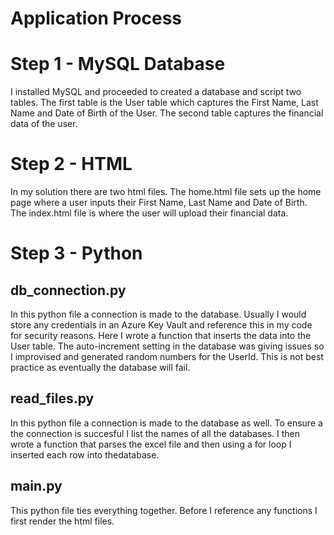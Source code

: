 # Application Process

# Step 1 - MySQL Database
I installed MySQL and proceeded to created a database and script two tables. The first table is the User table which captures the First Name, Last Name and Date of Birth of the User.
The second table captures the financial data of the user. 

# Step 2 - HTML
 
In my solution there are two html files. The home.html file sets up the home page where a user inputs their First Name, Last Name and Date of Birth.
The index.html file is where the user will upload their financial data.

# Step 3 - Python

 ## db_connection.py 

  In this python file a connection is made to the database. Usually I would store any credentials in an Azure Key Vault and reference this in my code for security reasons. 
  Here I wrote a function that inserts the data into the User table. The auto-increment setting in the database was giving issues so I improvised and generated random numbers for   the UserId. This is not best practice as eventually the database will fail. 
  
 ## read_files.py
 
 In this python file a connection is made to the database as well. To ensure a the connection is succesful I list the names of all the databases. I then wrote a function that  parses the excel file and then using a for loop I inserted each row into thedatabase. 
 
 ## main.py
 
 This python file ties everything together. Before I reference any functions I first render the html files. 
  



